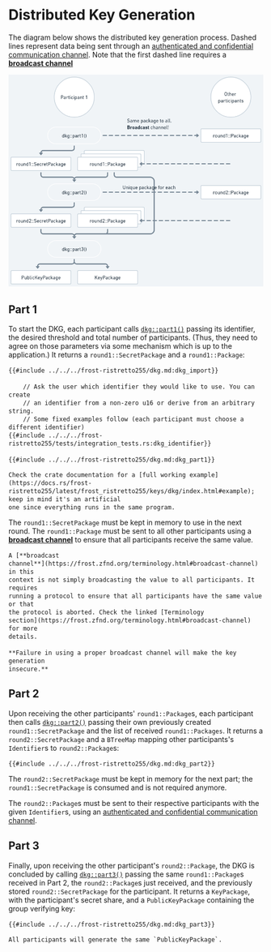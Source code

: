 # Distributed Key Generation

The diagram below shows the distributed key generation process. Dashed lines
represent data being sent through an [authenticated and confidential
communication
channel](https://frost.zfnd.org/terminology.html#peer-to-peer-channel). Note
that the first dashed line requires a [**broadcast
channel**](https://frost.zfnd.org/terminology.html#broadcast-channel)

![Diagram of Distributed Key Generation, illustrating what is explained in the text](dkg/dkg.png)

## Part 1

To start the DKG, each participant calls
[`dkg::part1()`](https://docs.rs/frost-ristretto255/latest/frost_ristretto255/keys/dkg/fn.part1.html)
passing its identifier, the desired threshold and total number of participants.
(Thus, they need to agree on those parameters via some mechanism which is up to
the application.) It returns a `round1::SecretPackage` and a `round1::Package`:

```rust,no_run,noplayground
{{#include ../../../frost-ristretto255/dkg.md:dkg_import}}

    // Ask the user which identifier they would like to use. You can create
    // an identifier from a non-zero u16 or derive from an arbitrary string.
    // Some fixed examples follow (each participant must choose a different identifier)
{{#include ../../../frost-ristretto255/tests/integration_tests.rs:dkg_identifier}}

{{#include ../../../frost-ristretto255/dkg.md:dkg_part1}}
```

```admonish info
Check the crate documentation for a [full working example](https://docs.rs/frost-ristretto255/latest/frost_ristretto255/keys/dkg/index.html#example); keep in mind it's an artificial
one since everything runs in the same program.
```

The `round1::SecretPackage` must be kept in memory to use in the next round. The
`round1::Package` must be sent to all other participants using a [**broadcast
channel**](https://frost.zfnd.org/terminology.html#broadcast-channel) to ensure
that all participants receive the same value.

```admonish danger
A [**broadcast
channel**](https://frost.zfnd.org/terminology.html#broadcast-channel) in this
context is not simply broadcasting the value to all participants. It requires
running a protocol to ensure that all participants have the same value or that
the protocol is aborted. Check the linked [Terminology
section](https://frost.zfnd.org/terminology.html#broadcast-channel) for more
details.

**Failure in using a proper broadcast channel will make the key generation
insecure.**
```

## Part 2

Upon receiving the other participants' `round1::Package`s, each participant then
calls
[`dkg::part2()`](https://docs.rs/frost-ristretto255/latest/frost_ristretto255/keys/dkg/fn.part2.html)
passing their own previously created `round1::SecretPackage` and the list of
received `round1::Packages`. It returns a `round2::SecretPackage` and a
`BTreeMap` mapping other participants's `Identifier`s to `round2::Package`s:

```rust,no_run,noplayground
{{#include ../../../frost-ristretto255/dkg.md:dkg_part2}}
```

The `round2::SecretPackage` must be kept in memory for the next part; the
`round1::SecretPackage` is consumed and is not required anymore.

The `round2::Package`s must be sent to their respective participants with the
given `Identifier`s, using an [authenticated and confidential communication
channel](https://frost.zfnd.org/terminology.html#peer-to-peer-channel).

## Part 3

Finally, upon receiving the other participant's `round2::Package`, the DKG is
concluded by calling
[`dkg::part3()`](https://docs.rs/frost-ristretto255/latest/frost_ristretto255/keys/dkg/fn.part3.html)
passing the same `round1::Package`s received in Part 2, the `round2::Package`s
just received, and the previously stored `round2::SecretPackage` for the
participant. It returns a `KeyPackage`, with the participant's secret share,
and a `PublicKeyPackage` containing the group verifying key:

```rust,no_run,noplayground
{{#include ../../../frost-ristretto255/dkg.md:dkg_part3}}
```

```admonish note
All participants will generate the same `PublicKeyPackage`.
```